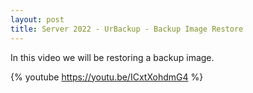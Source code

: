 ```yaml
---
layout: post
title: Server 2022 - UrBackup - Backup Image Restore
---
```

In this video we will be restoring a backup image.

{% youtube https://youtu.be/ICxtXohdmG4 %}
